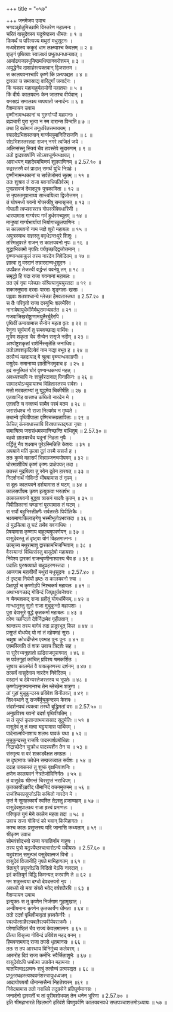 +++
title = "०५७"

+++
जनमेजय उवाच  
भगवञ्छ्रोतुमिच्छामि विस्तरेण महात्मनः ।  
चरितं वासुदेवस्य यदुश्रेष्ठस्य धीमतः ॥ १ ॥  
किमर्थं च परित्यज्य मथुरां मधुसूदनः ।  
मध्यदेशस्य ककुदं धाम लक्ष्म्याश्च केवलम् ॥ २ ॥  
शृङ्गं पृथिव्याः स्वालक्ष्यं प्रभूतधनधान्यवत् ।  
आर्याढ्यजलभूयिष्ठमधिष्ठानवरोत्तमम् ॥ ३ ॥  
अयुद्धेनैव दाशार्हस्त्यक्तवान् द्विजसत्तम ।  
स कालयवनश्चापि कृष्णे किं प्रत्यपद्यत ॥ ४ ॥  
द्वारकां च समासाद्य वारिदुर्गां जनार्दनः ।  
किं चकार महाबाहुर्महायोगी महातपाः ॥ ५ ॥  
किं वीर्यः कालयवनः केन जातश्च वीर्यवान् ।  
यमसह्यं समालक्ष्य व्यपयातो जनार्दनः ॥ ६ ॥  
वैशम्पायन उवाच  
वृष्णीनामन्धकानां च गुरुर्गार्ग्यो महामनाः ।  
ब्रह्मचारी पुरा भूत्वा न स्म दारान्स विन्दति॥ ७ ॥  
तथा हि वर्तमानं तमूर्ध्वरेतसमव्ययम् ।  
श्यालोऽभिशस्तवान् गार्ग्यमपुमानितिराजनि ॥ ८ ॥  
सोऽभिशस्तस्तदा राजन् नगरे त्वजितं जये ।  
अलिप्संस्तु स्त्रियं चैव तपस्तेपे सुदारुणम् ॥ ९ ॥  
ततो द्वादशवर्षाणि सोऽयश्चूर्णमभक्षयत् ।  
आराधयन् महादेवमचिन्त्यं शूलपाणिनम् ॥ 2.57.१० ॥  
रुद्रस्तस्मै वरं प्रादात् समर्थं युधि निग्रहे ।  
वृष्णीनामन्धकानां च सर्वतेजोमयं सुतम् ॥ ११ ॥  
ततः शुश्राव तं राजा यवनाधिपतिर्वरम् ।  
पुत्रप्रसवजं दैवादपुत्रः पुत्रकामिता ॥ १२ ॥  
स नृपस्तमुपानाय्य सान्त्वयित्वा द्विजोत्तमम् ।  
तं घोषमध्ये यवनो गोपस्त्रीषु समासृजत् ॥ १३ ॥  
गोपाली त्वप्सरास्तत्र गोपस्त्रीवेषधारिणी ।  
धारयामास गार्ग्यस्य गर्भं दुर्धरमच्युतम् ॥ १४ ॥  
मानुष्यां गार्ग्यभार्यायां नियोगाच्छूलपाणिनः ।  
स कालयवनो नाम जज्ञे शूरो महाबलः ॥ १५ ॥  
अपुत्रस्याथ राज्ञस्तु ववृधेऽन्तःपुरे शिशुः ।  
तस्मिन्नुपरते राजन् स कालयवनो नृपः ॥ १६ ॥  
युद्धाभिकामो नृपतिः पर्यपृच्छद्द्विजोत्तमान् ।  
वृष्ण्यन्धककुलं तस्य नारदेन निवेदितम् ॥ १७ ॥  
ज्ञात्वा तु वरदानं तन्नारदान्मधुसूदनः ।  
उपप्रैक्षत तेजस्वी वर्द्धन्तं यवनेषु तम् ॥ १८ ॥  
समृद्धो हि यदा राजा यवनानां महाबलः ।  
तत एवं नृपा म्लेच्छाः संश्रित्यानुययुस्तदा ॥ १९ ॥  
शकास्तुषारा दरदाः पारदाः शृङ्गलाः खसाः ।  
पह्लवाः शतशश्चान्ये म्लेच्छा हैमवतास्तथा ॥ 2.57.२० ॥  
स तैः परिवृतो राजा दस्युभिः शलभैरिव ।  
नानावेषायुधैर्भीमैर्मथुरामभ्यवर्तत ॥ २१ ॥  
गजवाजिखरोष्ट्राणामयुतैरर्बुदैरपि ।  
पृथिवीं कम्पयामास सैन्येन महता वृतः ॥ २२ ॥  
रेणुना सूर्यमार्गं तु समवच्छाद्य पार्थिवः ।  
मूत्रेण शकृता चैव सैन्येन ससृजे नदीम् ॥ २३ ॥  
अश्वोष्ट्रशकृतां राशेर्निस्सृतेति जनाधिप।  
ततोऽश्वशकृदित्येवं नाम नद्या बभूव ह ॥ २४ ॥  
तत्सैन्यं महदायाद् वै श्रुत्वा वृष्ण्यन्धकाग्रणीः ।  
वसुदेवः समानाय्य ज्ञातीनिदमुवाच ह ॥ २५ ॥  
इदं समुत्थितं घोरं वृष्ण्यन्धकभयं महत् ।  
अवध्यश्चापि नः शत्रुर्वरदानात् पिनाकिनः ॥ २६ ॥  
सामादयोऽभ्युपायाश्च विहितास्तस्य सर्वशः ।  
मत्तो मदबलाभ्यां तु युद्धमेव चिकीर्षति ॥ २७ ॥  
 एतावानिह वासश्च कथितो नारदेन मे ।  
एतावति च वक्तव्यं सामैव परमं मतम ॥ २८ ॥  
जरासंधश्च नो राजा नित्यमेव न मृष्यते ।  
तथान्ये पृथिवीपाला वृष्णिचक्रप्रतापिताः ॥ २९ ॥  
केचित् कंसवधाच्चापि विरक्तास्तद्गता नृपाः ।  
समाश्रित्य जरासंधमस्मानिच्छन्ति बाधितुम् ॥ 2.57.३० ॥  
बहवो ज्ञातयश्चैव यदूनां निहता नृपैः ।  
वर्द्धितुं नैव शक्ष्याम पुरेऽस्मिन्निति केशवः ॥ ३१ ॥  
अपयाने मतिं कृत्वा दूतं तस्मै ससर्ज ह ।  
ततः कुम्भे महासर्पं भिन्नाञ्जनचयोपमम् ॥ ३२ ॥  
घोरमाशीविषं कृष्णं कृष्णः प्राक्षेपयत् तदा ।  
ततस्तं मुद्रयित्वा तु स्वेन दूतेन हारयत् ॥ ३३ ॥  
निदर्शनार्थं गोविन्दो भीषयामास तं नृपम् ।  
स दूतः कालयवने दर्शयामास तं घटम् ॥ ३४ ॥  
कालसर्पोपमः कृष्ण इत्युक्त्वा भरतर्षभ ॥  
तत्कालयवनो बुद्ध्वा त्रासनं यादवैः कृतम् ॥ ३५ ॥  
पिपीलिकानां चण्डानां पूरयामास तं घटम् ।  
स सर्पो बहुभिस्तीक्ष्णैः सर्वतस्तैः पिपीलिकैः ।  
भक्ष्यमाणःकिलाङ्गेषु भस्मीभूतोऽभवत्तदा ॥ ३६ ॥  
तं मुद्रयित्वा तु घटं तथैव यवनाधिपः ।  
प्रेषयामास कृष्णाय बाहुल्यमुपवर्णयन् ॥ ३७ ॥  
वासुदेवस्तु तं दृष्ट्वा योगं विहतमात्मनः ।  
उत्सृज्य मथुरामाशु द्वारकामभिजग्मिवान् ॥ ३८ ॥  
वैरस्यान्तं विधित्संस्तु वासुदेवो महायशाः ।  
निवेश्य द्वारकां राजन्वृष्णीनाश्वास्य चैव ह ॥ ३९ ॥  
पदातिः पुरुषव्याघ्रो बाहुप्रहरणस्तदा ।  
आजगाम महावीर्यो मथुरां मधुसूदनः ॥ 2.57.४० ॥  
तं दृष्ट्वा निर्ययौ हृष्टः स कालयवनो रुषा ।  
प्रेक्षापूर्वं च कृष्णोऽपि निश्चकर्ष महाबलः ॥ ४१ ॥  
अथाभ्यगच्छद् गोविन्दं जिघृक्षुर्यवनेश्वरः ।  
न चैनमशकद् राजा ग्रहीतुं योगधर्मिणम्.॥ ४२ ॥  
मान्धातुस्तु सुतो राजा मुचुकुन्दो महायशाः ।  
पुरा देवासुरे युद्धे कृतकर्मा महाबलः ॥ ४३ ॥  
वरेण च्छन्दितो देवैर्निद्रामेव गृहीतवान् ।  
श्रान्तस्य तस्य वागेवं तदा प्रादुरभूत् किल ॥ ४४ ॥  
प्रसुप्तं बोधयेद् यो मां तं दहेयमहं सुराः ।  
चक्षुषा क्रोधदीप्तेन एवमाह पुनः पुनः ॥ ४५ ॥  
एवमस्त्विति तं शक्र उवाच त्रिदशैः सह ।  
स सुरैरभ्यनुज्ञातो ह्यद्रिराजमुपागमत् ॥ ४६ ॥  
स पर्वतगुहां कांचित् प्रविश्य श्रमकर्शितः ।  
सुष्वाप कालमेतं वै यावत्कृष्णस्य दर्शनम् ॥ ४७ ॥  
तत्सर्वं वासुदेवाय नारदेन निवेदितम् ।  
वरदानं च देवेभ्यस्तेजस्तस्य च भूपतेः ॥ ४८ ॥  
कृष्णोऽनुगम्यमानश्च तेन म्लेच्छेन शत्रुणा ।  
तां गुहां मुचुकुन्दस्य प्रविवेश विनीतवत् ॥ ४९ ॥  
शिरःस्थाने तु राजर्षेर्मुचुकुन्दस्य केशवः ।  
संदर्शनपथं त्यक्त्वा तस्थौ बुद्धिमतां वरः ॥ 2.57.५० ॥  
अनुप्रविश्य यवनो ददर्श पृथिवीपतिम् ।  
स तं सुप्तं कृतान्ताभमाससाद सुदुर्मतिः ॥ ५१ ॥  
वासुदेवं तु तं मत्वा घट्टयामास पार्थिवम् ।  
पादेनात्मविनाशाय शलभः पावकं यथा ॥ ५२ ॥  
मुचुकुन्दस्तु राजर्षिः पादस्पर्शप्रबोधितः ।  
निद्राच्छेदेन चुक्रोध पादस्पर्शेन तेन च ॥ ५३ ॥  
संस्मृत्य स वरं शक्रादवैक्षत तमग्रतः ।  
स दृष्टमात्रः क्रोधेन सम्प्रजज्वाल सर्वशः ॥ ५४ ॥  
ददाह पावकस्तं तु शुष्कं वृक्षमिवाशनिः ।  
क्षणेन कालयवनं नेत्रतेजोविनिर्गतः ॥ ५५ ॥  
तं वासुदेवः श्रीमन्तं चिरसुप्तं नराधिपम् ।  
कृतकार्योऽब्रवीद् धीमानिदं वचनमुत्तमम् ॥ ५६ ॥  
राजंश्चिरप्रसुप्तोऽसि कथितो नारदेन मे ।  
कृतं मे सुमहत्कार्यं स्वस्ति तेऽस्तु व्रजाम्यहम् ॥ ५७ ॥  
वासुदेवमुपालक्ष्य राजा ह्रस्वं प्रमाणतः ।  
परिष्कृतं युगं मेने कालेन महता तदा ॥ ५८ ॥  
उवाच राजा गोविन्दं को भवान् किमिहागतः ।  
कश्च कालः प्रसुप्तस्य यदि जानासि कथ्यताम् ॥ ५९ ॥  
श्रीकृष्ण उवाच  
सोमवंशोद्भवो राजा ययातिर्नाम नाहुषः ।  
तस्य पुत्रो यदुर्ज्येष्ठश्चत्वारोऽन्ये यवीयसः ॥ 2.57.६० ॥  
यदुवंशात् समुत्पन्नं वसुदेवात्मजं विभो ।  
वासुदेवं विजानीहि नृपते मामिहागतम् ॥ ६१ ॥  
त्रेतायुगे प्रसुप्तोऽसि विदितो मेऽसि नारदात् ।  
इदं कलियुगं विद्धि किमन्यत् करवाणि ते ॥ ६२ ॥  
मम शत्रुस्त्वया दग्धो देवदत्तवरो नृप ।  
अवध्यो यो मया संख्ये भवेद् वर्षशतैरपि ॥ ६३ ॥  
वैशम्पायन उवाच  
इत्युक्तः स तु कृष्णेन निर्जगाम गुहामुखात् ।  
अन्वीयमानः कृष्णेन कृतकार्येण धीमता ॥ ६४ ॥  
ततो ददर्श पृथिवीमावृतां ह्रस्वकैर्नरैः ।  
स्वल्पोत्साहैरल्पबलैरल्पवीर्यपराक्रमैः ।  
परेणाधिष्ठितं चैव राज्यं केवलमात्मनः ॥ ६५ ॥  
प्रीत्या विसृज्य गोविन्दं प्रविवेश महद् वनम् ।  
हिमवन्तमगाद् राजा तपसे धृतमानसः ॥ ६६ ॥  
ततः स तप आस्थाय विनिर्मुच्य कलेवरम् ।  
आरुरोह दिवं राजा कर्मभिः स्वैर्जिताशुभैः ॥ ६७ ॥  
वासुदेवोऽपि धर्मात्मा उपायेन महामनाः ।  
घातयित्वाऽऽत्मनः शत्रुं तत्सैन्यं प्रत्यपद्यत ॥ ६८ ॥  
प्रभूतरथहस्त्यश्ववर्मशस्त्रायुधध्वजम् ।  
आदायोपययौ धीमान्ससैन्यं निहतेश्वरम् ॥६९ ॥  
निवेदयामास ततो नराधिपे तदुग्रसेने प्रतिपूर्णमानसः ।  
जनार्दनो द्वारवतीं च तां पुरीमशोभयत् तेन धनेन भूरिणा ॥ 2.57.७० ॥  
इति श्रीमहाभारते खिलभागे हरिवंशे विष्णुपर्वणि कालयवनवधे सप्तपञ्चाशत्तमोऽध्यायः ॥ ५७ ॥